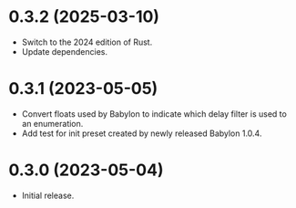 # 0.3.2 (2025-03-10)

* Switch to the 2024 edition of Rust.
* Update dependencies. 

# 0.3.1 (2023-05-05)

* Convert floats used by Babylon to indicate which delay filter is used to 
  an enumeration.
* Add test for init preset created by newly released Babylon 1.0.4.

# 0.3.0 (2023-05-04)

* Initial release.
